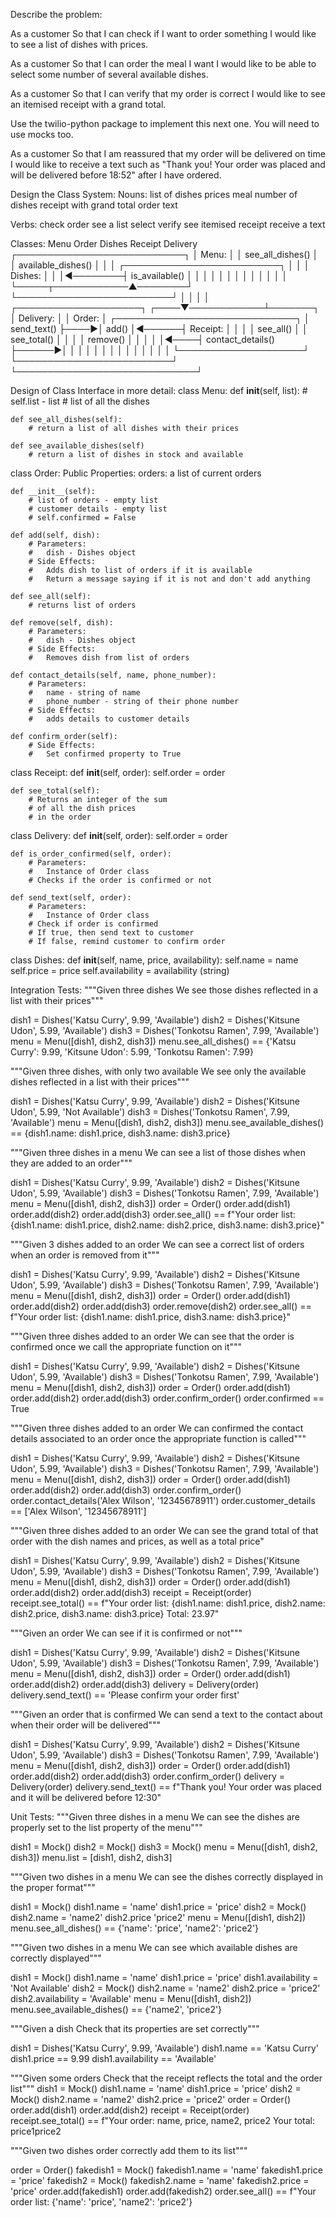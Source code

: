 Describe the problem:

As a customer
So that I can check if I want to order something
I would like to see a list of dishes with prices.

As a customer
So that I can order the meal I want
I would like to be able to select some number of several available dishes.

As a customer
So that I can verify that my order is correct
I would like to see an itemised receipt with a grand total.

Use the twilio-python package to implement this next one. You will need to use mocks too.

As a customer
So that I am reassured that my order will be delivered on time
I would like to receive a text such as "Thank you! Your order was placed and will be delivered before 18:52" after I have ordered.

Design the Class System:
Nouns:
list of dishes
prices
meal
number of dishes
receipt with grand total
order
text

Verbs:
check
order
see a list
select
verify
see itemised receipt
receive a text

Classes:
Menu
Order
Dishes
Receipt
Delivery
                          ┌───────────────────────────┐
                          │ Menu:                     │
                          │ see_all_dishes()          │
                          │ available_dishes()        │
                          │                           │         ┌─────────────────────────┐
                          │                           │         │ Dishes:                 │
                          │                           │◄────────┤ is_available()          │
                          │                           │         │                         │
                          │                           │         │                         │
                          │                           │         │                         │
                          └─────┬────────────▲────────┘         └─────────────────────────┘
                                │            │
                                │            │
┌────────────────────┐     ┌────▼────────────┴───────┐
│ Delivery:          │     │ Order:                  │       ┌─────────────────────────────┐
│ send_text()        ├────►│ add()                   │◄──────┤ Receipt:                    │
│                    │     │ see_all()               │       │ see_total()                 │
│                    │     │ remove()                │       │                             │
│                    │◄────┤ contact_details()       ├──────►│                             │
│                    │     │                         │       │                             │
│                    │     │                         │       │                             │
└────────────────────┘     └─────────────────────────┘       └─────────────────────────────┘

Design of Class Interface in more detail:
class Menu:
    def __init__(self, list):
        # self.list - list
        # list of all the dishes
    
    def see_all_dishes(self):
        # return a list of all dishes with their prices
    
    def see_available_dishes(self)
        # return a list of dishes in stock and available
    
    
class Order:
    Public Properties:
        orders: a list of current orders
    
    def __init__(self):
        # list of orders - empty list
        # customer details - empty list
        # self.confirmed = False
    
    def add(self, dish):
        # Parameters:
        #   dish - Dishes object
        # Side Effects:
        #   Adds dish to list of orders if it is available
        #   Return a message saying if it is not and don't add anything
    
    def see_all(self):
        # returns list of orders
    
    def remove(self, dish):
        # Parameters:
        #   dish - Dishes object
        # Side Effects:
        #   Removes dish from list of orders
    
    def contact_details(self, name, phone_number):
        # Parameters:
        #   name - string of name
        #   phone_number - string of their phone number
        # Side Effects:
        #   adds details to customer details
    
    def confirm_order(self):
        # Side Effects:
        #   Set confirmed property to True
    
class Receipt:
    def __init__(self, order):
        self.order = order

    def see_total(self):
        # Returns an integer of the sum
        # of all the dish prices
        # in the order

class Delivery:
    def __init__(self, order):
        self.order = order

    def is_order_confirmed(self, order):
        # Parameters:
        #   Instance of Order class
        # Checks if the order is confirmed or not
    
    def send_text(self, order):
        # Parameters:
        #   Instance of Order class
        # Check if order is confirmed
        # If true, then send text to customer
        # If false, remind customer to confirm order

class Dishes:
    def __init__(self, name, price, availability):
        self.name = name
        self.price = price
        self.availability = availability (string)
    

Integration Tests:
"""Given three dishes
We see those dishes reflected in a list with their prices"""

dish1 = Dishes('Katsu Curry', 9.99, 'Available')
dish2 = Dishes('Kitsune Udon', 5.99, 'Available')
dish3 = Dishes('Tonkotsu Ramen', 7.99, 'Available')
menu = Menu([dish1, dish2, dish3])
menu.see_all_dishes() == {'Katsu Curry': 9.99, 'Kitsune Udon': 5.99, 'Tonkotsu Ramen': 7.99}

"""Given three dishes, with only two available
We see only the available dishes reflected in a list with their prices"""

dish1 = Dishes('Katsu Curry', 9.99, 'Available')
dish2 = Dishes('Kitsune Udon', 5.99, 'Not Available')
dish3 = Dishes('Tonkotsu Ramen', 7.99, 'Available')
menu = Menu([dish1, dish2, dish3])
menu.see_available_dishes() == {dish1.name: dish1.price, dish3.name: dish3.price}

"""Given three dishes in a menu
We can see a list of those dishes when they are added to an order"""

dish1 = Dishes('Katsu Curry', 9.99, 'Available')
dish2 = Dishes('Kitsune Udon', 5.99, 'Available')
dish3 = Dishes('Tonkotsu Ramen', 7.99, 'Available')
menu = Menu([dish1, dish2, dish3])
order = Order()
order.add(dish1)
order.add(dish2)
order.add(dish3)
order.see_all() == f"Your order list: {dish1.name: dish1.price, dish2.name: dish2.price, dish3.name: dish3.price}"

"""Given 3 dishes added to an order
We can see a correct list of orders when an order is removed from it"""

dish1 = Dishes('Katsu Curry', 9.99, 'Available')
dish2 = Dishes('Kitsune Udon', 5.99, 'Available')
dish3 = Dishes('Tonkotsu Ramen', 7.99, 'Available')
menu = Menu([dish1, dish2, dish3])
order = Order()
order.add(dish1)
order.add(dish2)
order.add(dish3)
order.remove(dish2)
order.see_all() == f"Your order list: {dish1.name: dish1.price, dish3.name: dish3.price}"

"""Given three dishes added to an order
We can see that the order is confirmed once we call the appropriate function on it"""

dish1 = Dishes('Katsu Curry', 9.99, 'Available')
dish2 = Dishes('Kitsune Udon', 5.99, 'Available')
dish3 = Dishes('Tonkotsu Ramen', 7.99, 'Available')
menu = Menu([dish1, dish2, dish3])
order = Order()
order.add(dish1)
order.add(dish2)
order.add(dish3)
order.confirm_order()
order.confirmed == True

"""Given three dishes added to an order
We can confirmed the contact details associated to an order once the appropriate function is called"""

dish1 = Dishes('Katsu Curry', 9.99, 'Available')
dish2 = Dishes('Kitsune Udon', 5.99, 'Available')
dish3 = Dishes('Tonkotsu Ramen', 7.99, 'Available')
menu = Menu([dish1, dish2, dish3])
order = Order()
order.add(dish1)
order.add(dish2)
order.add(dish3)
order.confirm_order()
order.contact_details('Alex Wilson', '12345678911')
order.customer_details == ['Alex Wilson', '12345678911']

"""Given three dishes added to an order
We can see the grand total of that order with the dish names and prices, as well as a total price"

dish1 = Dishes('Katsu Curry', 9.99, 'Available')
dish2 = Dishes('Kitsune Udon', 5.99, 'Available')
dish3 = Dishes('Tonkotsu Ramen', 7.99, 'Available')
menu = Menu([dish1, dish2, dish3])
order = Order()
order.add(dish1)
order.add(dish2)
order.add(dish3)
receipt = Receipt(order)
receipt.see_total() == f"Your order list: {dish1.name: dish1.price, dish2.name: dish2.price, dish3.name: dish3.price}
                        Total: 23.97"

"""Given an order
We can see if it is confirmed or not"""

dish1 = Dishes('Katsu Curry', 9.99, 'Available')
dish2 = Dishes('Kitsune Udon', 5.99, 'Available')
dish3 = Dishes('Tonkotsu Ramen', 7.99, 'Available')
menu = Menu([dish1, dish2, dish3])
order = Order()
order.add(dish1)
order.add(dish2)
order.add(dish3)
delivery = Delivery(order)
delivery.send_text() == 'Please confirm your order first'

"""Given an order that is confirmed
We can send a text to the contact about when their order will be delivered"""

dish1 = Dishes('Katsu Curry', 9.99, 'Available')
dish2 = Dishes('Kitsune Udon', 5.99, 'Available')
dish3 = Dishes('Tonkotsu Ramen', 7.99, 'Available')
menu = Menu([dish1, dish2, dish3])
order = Order()
order.add(dish1)
order.add(dish2)
order.add(dish3)
order.confirm_order()
delivery = Delivery(order)
delivery.send_text() == f"Thank you! Your order was placed and it will be delivered before 12:30"


Unit Tests:
"""Given three dishes in a menu
We can see the dishes are properly set to the list property of the menu"""

dish1 = Mock()
dish2 = Mock()
dish3 = Mock()
menu = Menu([dish1, dish2, dish3])
menu.list = [dish1, dish2, dish3]

"""Given two dishes in a menu
We can see the dishes correctly displayed in the proper format"""

dish1 = Mock()
dish1.name = 'name'
dish1.price = 'price'
dish2 = Mock()
dish2.name = 'name2'
dish2.price 'price2'
menu = Menu([dish1, dish2])
menu.see_all_dishes() == {'name': 'price', 'name2': 'price2'}

"""Given two dishes in a menu
We can see which available dishes are correctly displayed"""

dish1 = Mock()
dish1.name = 'name'
dish1.price = 'price'
dish1.availability = 'Not Available'
dish2 = Mock()
dish2.name = 'name2'
dish2.price = 'price2'
dish2.availability = 'Available'
menu = Menu([dish1, dish2])
menu.see_available_dishes() == {'name2', 'price2'}

"""Given a dish
Check that its properties are set correctly"""

dish1 = Dishes('Katsu Curry', 9.99, 'Available')
dish1.name == 'Katsu Curry'
dish1.price == 9.99
dish1.availability == 'Available'

"""Given some orders
Check that the receipt reflects the total and the order list"""
dish1 = Mock()
dish1.name = 'name'
dish1.price = 'price'
dish2 = Mock()
dish2.name = 'name2'
dish2.price = 'price2'
order = Order()
order.add(dish1)
order.add(dish2)
receipt = Receipt(order)
receipt.see_total() == f"Your order: name, price, name2, price2
                        Your total: price1price2

"""Given two dishes
order correctly add them to its list"""

order = Order()
fakedish1 = Mock()
fakedish1.name = 'name'
fakedish1.price = 'price'
fakedish2 = Mock()
fakedish2.name = 'name'
fakedish2.price = 'price'
order.add(fakedish1)
order.add(fakedish2)
order.see_all() == f"Your order list: {'name': 'price', 'name2': 'price2'}

